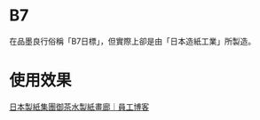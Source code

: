 # B7
在品墨良行俗稱「B7日標」，但實際上卻是由「日本造紙工業」所製造。

# 使用效果
[日本製紙集團御茶水製紙畫廊｜員工博客](https://blog.goo.ne.jp/takebashipg/e/91195168e199231af9e8585558397ee3)